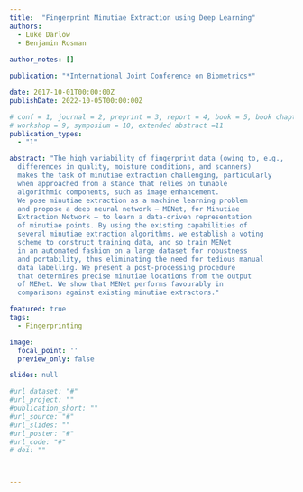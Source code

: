 ```yaml
---
title:  "Fingerprint Minutiae Extraction using Deep Learning"
authors:
  - Luke Darlow
  - Benjamin Rosman
  
author_notes: []

publication: "*International Joint Conference on Biometrics*"

date: 2017-10-01T00:00:00Z
publishDate: 2022-10-05T00:00:00Z

# conf = 1, journal = 2, preprint = 3, report = 4, book = 5, book chapter = 6, thesis = 7, patent = 9
# workshop = 9, symposium = 10, extended abstract =11
publication_types:
  - "1"

abstract: "The high variability of fingerprint data (owing to, e.g.,
  differences in quality, moisture conditions, and scanners)
  makes the task of minutiae extraction challenging, particularly
  when approached from a stance that relies on tunable
  algorithmic components, such as image enhancement.
  We pose minutiae extraction as a machine learning problem
  and propose a deep neural network – MENet, for Minutiae
  Extraction Network – to learn a data-driven representation
  of minutiae points. By using the existing capabilities of
  several minutiae extraction algorithms, we establish a voting
  scheme to construct training data, and so train MENet
  in an automated fashion on a large dataset for robustness
  and portability, thus eliminating the need for tedious manual
  data labelling. We present a post-processing procedure
  that determines precise minutiae locations from the output
  of MENet. We show that MENet performs favourably in
  comparisons against existing minutiae extractors."

featured: true
tags:
  - Fingerprinting

image:
  focal_point: ''
  preview_only: false

slides: null

#url_dataset: "#"
#url_project: ""
#publication_short: ""
#url_source: "#"
#url_slides: ""
#url_poster: "#"
#url_code: "#"
# doi: ""



---
```


